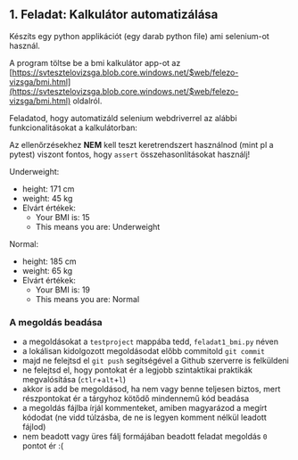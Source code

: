 ## 1. Feladat: Kalkulátor automatizálása

Készíts egy python applikációt (egy darab python file) ami selenium-ot használ. 

A program töltse be a bmi kalkulátor app-ot az [https://svtesztelovizsga.blob.core.windows.net/$web/felezo-vizsga/bmi.html](https://svtesztelovizsga.blob.core.windows.net/$web/felezo-vizsga/bmi.html) oldalról. 

Feladatod, hogy automatizáld selenium webdriverrel az alábbi funkcionalitásokat a kalkulátorban:

Az ellenőrzésekhez __NEM__ kell teszt keretrendszert használnod (mint pl a pytest) viszont fontos, hogy `assert` összehasonlításokat használj!

Underweight:
* height: 171 cm
* weight: 45 kg
* Elvárt értékek:
    * Your BMI is: 15
    * This means you are: Underweight

Normal:
* height: 185 cm
* weight: 65 kg
* Elvárt értékek:
    * Your BMI is: 19
    * This means you are: Normal


### A megoldás beadása
* a megoldásokat a `testproject` mappába tedd, `feladat1_bmi.py` néven
* a lokálisan kidolgozott megoldásodat előbb commitold `git commit`
* majd ne felejtsd el `git push` segítségével a Github szerverre is felküldeni
* ne felejtsd el, hogy pontokat ér a legjobb szintaktikai praktikák megvalósítása (`ctlr`+`alt`+`l`)
* akkor is add be megoldásod, ha nem vagy benne teljesen biztos, mert részpontokat ér a tárgyhoz kötődő mindennemű kód beadása
* a megoldás fájlba írjál kommenteket, amiben magyarázod a megírt kódodat (ne vidd túlzásba, de ne is legyen komment nélkül leadott fájlod)
* nem beadott vagy üres fálj formájában beadott feladat megoldás `0` pontot ér :(
